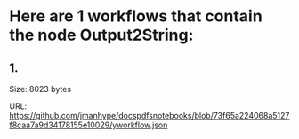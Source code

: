 # Here are 1 workflows that contain the node Output2String:

## 1. 

Size: 8023 bytes

URL: https://github.com/jmanhype/docspdfsnotebooks/blob/73f65a224068a5127f8caa7a9d34178155e10029/yworkflow.json

